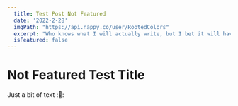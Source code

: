 ```yaml
---
  title: Test Post Not Featured
  date: '2022-2-28'
  imgPath: "https://api.nappy.co/user/RootedColors"
  excerpt: "Who knows what I will actually write, but I bet it will have words and punctuation!"
  isFeatured: false
---
```


# Not Featured Test Title

Just a bit of text ::shrug::